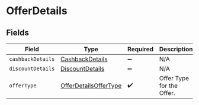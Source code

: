 # OfferDetails


## Fields

| Field                                                                 | Type                                                                  | Required                                                              | Description                                                           | Example                                                               |
| --------------------------------------------------------------------- | --------------------------------------------------------------------- | --------------------------------------------------------------------- | --------------------------------------------------------------------- | --------------------------------------------------------------------- |
| `cashbackDetails`                                                     | [CashbackDetails](../../models/shared/cashbackdetails.md)             | :heavy_minus_sign:                                                    | N/A                                                                   |                                                                       |
| `discountDetails`                                                     | [DiscountDetails](../../models/shared/discountdetails.md)             | :heavy_minus_sign:                                                    | N/A                                                                   |                                                                       |
| `offerType`                                                           | [OfferDetailsOfferType](../../models/shared/offerdetailsoffertype.md) | :heavy_check_mark:                                                    | Offer Type for the Offer.                                             | DISCOUNT_AND_CASHBACK                                                 |